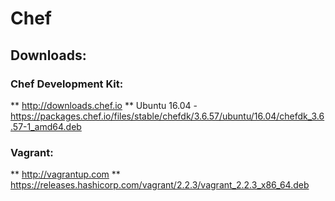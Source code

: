 # Chef

## Downloads:
### Chef Development Kit:
** http://downloads.chef.io
** Ubuntu 16.04 - https://packages.chef.io/files/stable/chefdk/3.6.57/ubuntu/16.04/chefdk_3.6.57-1_amd64.deb
### Vagrant:
** http://vagrantup.com
** https://releases.hashicorp.com/vagrant/2.2.3/vagrant_2.2.3_x86_64.deb

